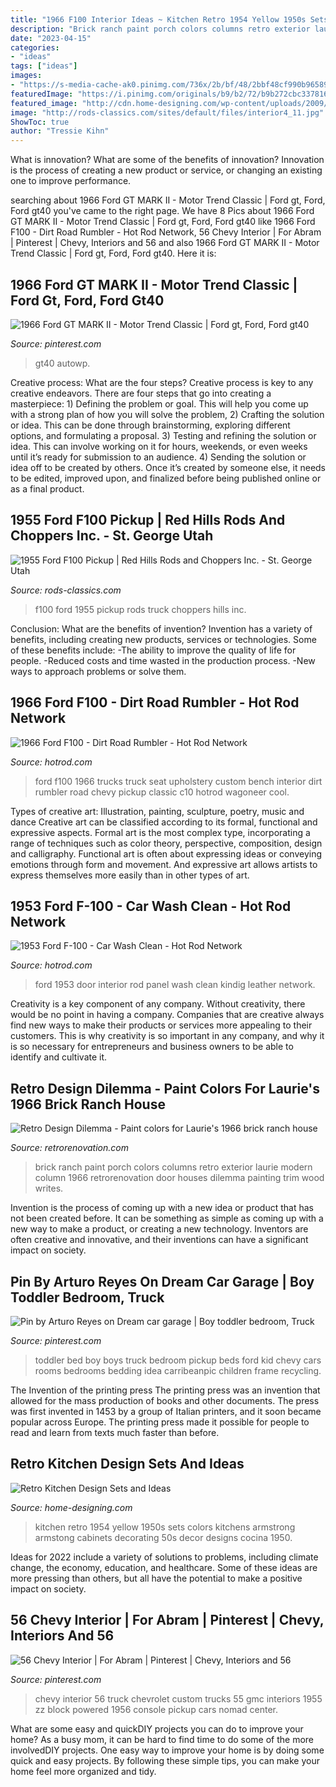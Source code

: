 ```yaml
---
title: "1966 F100 Interior Ideas ~ Kitchen Retro 1954 Yellow 1950s Sets Colors Kitchens Armstrong Armstong Cabinets Decorating 50s Decor Designs Cocina 1950"
description: "Brick ranch paint porch colors columns retro exterior laurie modern column 1966 retrorenovation door houses dilemma painting trim wood writes"
date: "2023-04-15"
categories:
- "ideas"
tags: ["ideas"]
images:
- "https://s-media-cache-ak0.pinimg.com/736x/2b/bf/48/2bbf48cf990b9658911428355e864d38--truck-interior-gmc-truck.jpg"
featuredImage: "https://i.pinimg.com/originals/b9/b2/72/b9b272cbc33781658b9de14a150af81d.jpg"
featured_image: "http://cdn.home-designing.com/wp-content/uploads/2009/05/1954-armstrong-yellow-kitchen.jpg"
image: "http://rods-classics.com/sites/default/files/interior4_11.jpg"
ShowToc: true
author: "Tressie Kihn"
---
```



What is innovation? What are some of the benefits of innovation?
Innovation is the process of creating a new product or service, or changing an existing one to improve performance.

	

		
searching about 1966 Ford GT MARK II - Motor Trend Classic | Ford gt, Ford, Ford gt40 you've came to the right page. We have 8 Pics about 1966 Ford GT MARK II - Motor Trend Classic | Ford gt, Ford, Ford gt40 like 1966 Ford F100 - Dirt Road Rumbler - Hot Rod Network, 56 Chevy Interior | For Abram | Pinterest | Chevy, Interiors and 56 and also 1966 Ford GT MARK II - Motor Trend Classic | Ford gt, Ford, Ford gt40. Here it is:
		
    
## 1966 Ford GT MARK II - Motor Trend Classic | Ford Gt, Ford, Ford Gt40

<img loading=lazy src="https://i.pinimg.com/736x/a0/4f/9e/a04f9e103f8bd6b6c2144627a18071da--walls-safety.jpg" onerror="this.onerror=null;this.src='https://tse3.mm.bing.net/th?id=OIP.ECu3ZZZE7wzpWwnKd34OgQE8DF&amp;pid=15.1';" alt="1966 Ford GT MARK II - Motor Trend Classic | Ford gt, Ford, Ford gt40">

_Source: pinterest.com_

>gt40 autowp. 

	

Creative process: What are the four steps?
Creative process is key to any creative endeavors. There are four steps that go into creating a masterpiece: 1) Defining the problem or goal. This will help you come up with a strong plan of how you will solve the problem, 2) Crafting the solution or idea. This can be done through brainstorming, exploring different options, and formulating a proposal. 3) Testing and refining the solution or idea. This can involve working on it for hours, weekends, or even weeks until it’s ready for submission to an audience. 4) Sending the solution or idea off to be created by others. Once it’s created by someone else, it needs to be edited, improved upon, and finalized before being published online or as a final product.

    
## 1955 Ford F100 Pickup | Red Hills Rods And Choppers Inc. - St. George Utah

<img loading=lazy src="http://rods-classics.com/sites/default/files/interior4_11.jpg" onerror="this.onerror=null;this.src='https://tse2.mm.bing.net/th?id=OIP.VWR4D0XCx4vgQSI81I8oZAHaE6&amp;pid=15.1';" alt="1955 Ford F100 Pickup | Red Hills Rods and Choppers Inc. - St. George Utah">

_Source: rods-classics.com_

>f100 ford 1955 pickup rods truck choppers hills inc. 

	

Conclusion: What are the benefits of invention?
Invention has a variety of benefits, including creating new products, services or technologies. Some of these benefits include: 
-The ability to improve the quality of life for people. 
-Reduced costs and time wasted in the production process.
-New ways to approach problems or solve them.

    
## 1966 Ford F100 - Dirt Road Rumbler - Hot Rod Network

<img loading=lazy src="http://st.hotrod.com/uploads/sites/21/2007/12/0712cct_08_z-1966_ford_f100-.jpg" onerror="this.onerror=null;this.src='https://tse3.mm.bing.net/th?id=OIP.vpxiCmG7-BabnCVfINQ7BwHaJ4&amp;pid=15.1';" alt="1966 Ford F100 - Dirt Road Rumbler - Hot Rod Network">

_Source: hotrod.com_

>ford f100 1966 trucks truck seat upholstery custom bench interior dirt rumbler road chevy pickup classic c10 hotrod wagoneer cool. 

	

Types of creative art: Illustration, painting, sculpture, poetry, music and dance
Creative art can be classified according to its formal, functional and expressive aspects. Formal art is the most complex type, incorporating a range of techniques such as color theory, perspective, composition, design and calligraphy. Functional art is often about expressing ideas or conveying emotions through form and movement. And expressive art allows artists to express themselves more easily than in other types of art.

    
## 1953 Ford F-100 - Car Wash Clean - Hot Rod Network

<img loading=lazy src="http://st.hotrod.com/uploads/sites/21/2015/01/1953-ford-f-100-interior-red-leather-passenger-door-panel.jpg" onerror="this.onerror=null;this.src='https://tse1.mm.bing.net/th?id=OIP.GrTkOAfxUmXRshvUpL5UlgHaE2&amp;pid=15.1';" alt="1953 Ford F-100 - Car Wash Clean - Hot Rod Network">

_Source: hotrod.com_

>ford 1953 door interior rod panel wash clean kindig leather network. 

	

Creativity is a key component of any company. Without creativity, there would be no point in having a company. Companies that are creative always find new ways to make their products or services more appealing to their customers. This is why creativity is so important in any company, and why it is so necessary for entrepreneurs and business owners to be able to identify and cultivate it.

    
## Retro Design Dilemma - Paint Colors For Laurie&#039;s 1966 Brick Ranch House

<img loading=lazy src="https://retrorenovation.com/wp-content/uploads/2013/12/retro-porch-columns.jpg" onerror="this.onerror=null;this.src='https://tse1.mm.bing.net/th?id=OIP.3eheFcNyeC5YxT1-OOpMYwHaE2&amp;pid=15.1';" alt="Retro Design Dilemma - Paint colors for Laurie&#039;s 1966 brick ranch house">

_Source: retrorenovation.com_

>brick ranch paint porch colors columns retro exterior laurie modern column 1966 retrorenovation door houses dilemma painting trim wood writes. 

	

Invention is the process of coming up with a new idea or product that has not been created before. It can be something as simple as coming up with a new way to make a product, or creating a new technology. Inventors are often creative and innovative, and their inventions can have a significant impact on society.

    
## Pin By Arturo Reyes On Dream Car Garage | Boy Toddler Bedroom, Truck

<img loading=lazy src="https://i.pinimg.com/originals/b9/b2/72/b9b272cbc33781658b9de14a150af81d.jpg" onerror="this.onerror=null;this.src='https://tse4.mm.bing.net/th?id=OIP._HG-I2igL1KOWmzs-b1AVgHaFj&amp;pid=15.1';" alt="Pin by Arturo Reyes on Dream car garage | Boy toddler bedroom, Truck">

_Source: pinterest.com_

>toddler bed boy boys truck bedroom pickup beds ford kid chevy cars rooms bedrooms bedding idea carribeanpic children frame recycling. 

	

The Invention of the printing press
The printing press was an invention that allowed for the mass production of books and other documents. The press was first invented in 1453 by a group of Italian printers, and it soon became popular across Europe. The printing press made it possible for people to read and learn from texts much faster than before.

    
## Retro Kitchen Design Sets And Ideas

<img loading=lazy src="http://cdn.home-designing.com/wp-content/uploads/2009/05/1954-armstrong-yellow-kitchen.jpg" onerror="this.onerror=null;this.src='https://tse3.mm.bing.net/th?id=OIP.MbCkQPE3tNBtGWMdd62QEQHaFz&amp;pid=15.1';" alt="Retro Kitchen Design Sets and Ideas">

_Source: home-designing.com_

>kitchen retro 1954 yellow 1950s sets colors kitchens armstrong armstong cabinets decorating 50s decor designs cocina 1950. 

	

Ideas for 2022 include a variety of solutions to problems, including climate change, the economy, education, and healthcare. Some of these ideas are more pressing than others, but all have the potential to make a positive impact on society.

    
## 56 Chevy Interior | For Abram | Pinterest | Chevy, Interiors And 56

<img loading=lazy src="https://s-media-cache-ak0.pinimg.com/736x/2b/bf/48/2bbf48cf990b9658911428355e864d38--truck-interior-gmc-truck.jpg" onerror="this.onerror=null;this.src='https://tse4.mm.bing.net/th?id=OIP.dJGqBZ_X8xPic1gB5eqS_AHaFj&amp;pid=15.1';" alt="56 Chevy Interior | For Abram | Pinterest | Chevy, Interiors and 56">

_Source: pinterest.com_

>chevy interior 56 truck chevrolet custom trucks 55 gmc interiors 1955 zz block powered 1956 console pickup cars nomad center. 

	

What are some easy and quickDIY projects you can do to improve your home?
As a busy mom, it can be hard to find time to do some of the more involvedDIY projects. One easy way to improve your home is by doing some quick and easy projects. By following these simple tips, you can make your home feel more organized and tidy.

